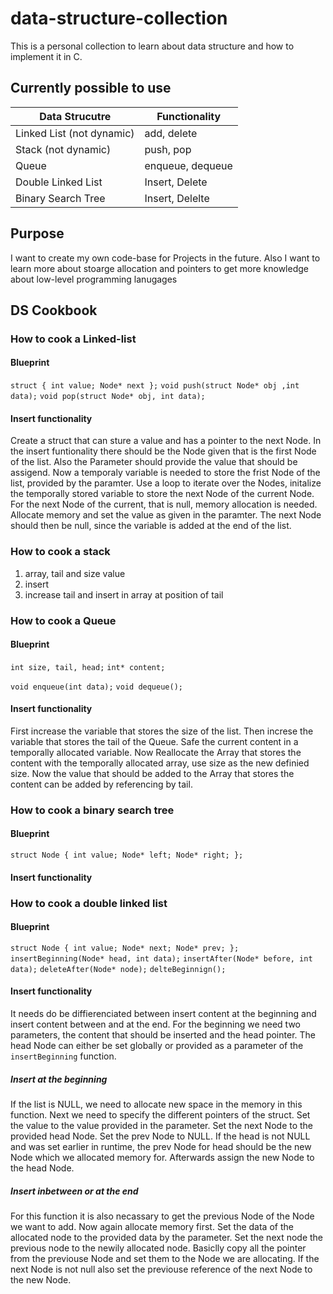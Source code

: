 # data-structure-collection
This is a personal collection to learn about data structure and how to implement it in C.

## Currently possible to use
| Data Strucutre | Functionality    |
| -------------- | ---------------- |
| Linked List (not dynamic)    | add, delete      |
| Stack (not dynamic)          | push, pop        |
| Queue          | enqueue, dequeue |
| Double Linked List | Insert, Delete |
| Binary Search Tree | Insert, Delelte |

## Purpose
I want to create my own code-base for Projects in the future.
Also I want to learn more about stoarge allocation and pointers to get more knowledge about low-level programming lanugages

## DS Cookbook
### How to cook a Linked-list
#### Blueprint
`struct { int value; Node* next };`
`void push(struct Node* obj ,int data);`
`void pop(struct Node* obj, int data);`

#### Insert functionality
Create a struct that can sture a value and has a pointer to the next Node.
In the insert funtionality there should be the Node given that is the first
Node of the list. Also the Parameter should provide the value that should be assigend.
Now a temporaly variable is needed to store the frist Node of the list, provided by
the paramter. Use a loop to iterate over the Nodes, initalize the temporally stored
variable to store the next Node of the current Node.
For the next Node of the current, that is null, memory allocation is needed.
Allocate memory and set the value as given in the paramter. The next Node
should then be null, since the variable is added at the end of the list.
  
### How to cook a stack
1. array, tail and size value
2. insert
  1. increase tail and insert in array at position of tail

### How to cook a Queue
#### Blueprint
`int size, tail, head;`
`int* content;`

 `void enqueue(int data);`
 `void dequeue();`

#### Insert functionality
First increase the variable that stores the size of the list.
Then increse the variable that stores the tail of the Queue.
Safe the current content in a temporally allocated variable.
Now Reallocate the Array that stores the content with the temporally
allocated array, use size as the new definied size.
Now the value that should be added to the Array that stores the content
can be added by referencing by tail.

### How to cook a binary search tree
#### Blueprint
`struct Node { int value; Node* left; Node* right; };`
#### Insert functionality

### How to cook a double linked list
#### Blueprint
`struct Node { int value; Node* next; Node* prev; };`
`insertBeginning(Node* head, int data);`
`insertAfter(Node* before, int data);`
`deleteAfter(Node* node);`
`delteBeginnign();`

#### Insert functionality
It needs do be diffierenciated between insert content at the beginning and insert content between and at the end.
For the beginning we need two parameters, the content that should be inserted and the head pointer.
The head Node can either be set globally or provided as a parameter of the `insertBeginning` function.

##### Insert at the beginning
If the list is NULL, we need to allocate new space in the memory in this function.
Next we need to specify the different pointers of the struct. 
Set the value to the value provided in the parameter. 
Set the next Node to the provided head Node.
Set the prev Node to NULL.
If the head is not NULL and was set earlier in runtime, the prev Node for head should
be the new Node which we allocated memory for. 
Afterwards assign the new Node to the head Node.

##### Insert inbetween or at the end
For this function it is also necassary to get the previous Node of the Node we want to add.
Now again allocate memory first. 
Set the data of the allocated node to the provided data by the parameter.
Set the next node the previous node to the newily allocated node.
Basiclly copy all the pointer from the previouse Node and set them 
to the Node we are allocating. If the next Node is not null also set the 
previouse reference of the next Node to the new Node.

